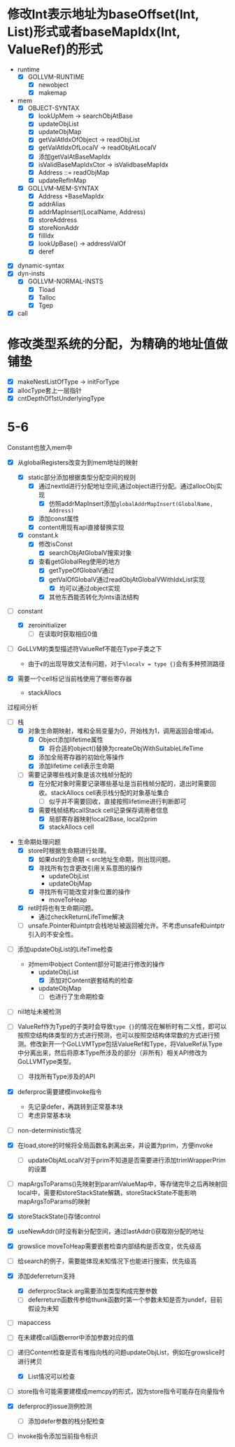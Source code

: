 # 修改Int表示地址为baseOffset(Int, List)形式或者baseMapIdx(Int, ValueRef)的形式

- runtime
    - [X] GOLLVM-RUNTIME
      - [X] newobject
      - [X] makemap
- mem
  - [X] OBJECT-SYNTAX
    - [X] lookUpMem -> searchObjAtBase
    - [X] updateObjList
    - [X] updateObjMap
    - [X] getValAtIdxOfObject -> readObjList
    - [X] getValAtIdxOfLocalV -> readObjAtLocalV
    - [X] 添加getValAtBaseMapIdx
    - [X] isValidBaseMapIdxCtor -> isValidbaseMapIdx
    - [X] Address ::= readObjMap
    - [X] updateRefInMap
  - [X] GOLLVM-MEM-SYNTAX
    - [X] Address +BaseMapIdx
    - [X] addrAlias
    - [X] addrMapInsert(LocalName, Address)
    - [X] storeAddress
    - [X] storeNonAddr
    - [X] fillIdx
    - [X] lookUpBase() -> addressValOf
    - [X] deref
- [X] dynamic-syntax
- [X] dyn-insts
  - [X] GOLLVM-NORMAL-INSTS
    - [X] Tload
    - [X] Talloc
    - [X] Tgep
- [X] call

# 修改类型系统的分配，为精确的地址值做铺垫

- [X] makeNestListOfType -> initForType
- [X] allocType套上一层指针
- [X] cntDepthOf1stUnderlyingType

# 5-6

Constant也放入mem中

- [X] 从globalRegisters改变为到mem地址的映射
  - [X] static部分添加根据类型分配空间的规则
    - [X] 通过nextId进行分配地址空间,通过object进行分配。通过allocObj实现
      - [X] 仿照addrMapInsert添加`globalAddrMapInsert(GlobalName, Address)`
    - [X] 添加const属性
    - [X] content用现有api直接替换实现
  - [X] constant.k
    - [X] 修改isConst
      - [X] searchObjAtGlobalV搜索对象
    - [X] 查看getGlobalReg使用的地方
      - [X] getTypeOfGlobalV通过
      - [X] getValOfGlobalV通过readObjAtGlobalVWithIdxList实现
        - [X] 均可以通过object实现
      - [X] 其他东西能否转化为Ints语法结构

- [ ] constant
  - [X] zeroinitializer
    - [ ] 在读取时获取相应0值
  
- [ ] GoLLVM的类型描述符ValueRef不能在Type子类之下
  - 由于$\epsilon$的出现导致文法有问题，对于`%localv = type {}`会有多种预测路径


- [X] 需要一个cell标记当前栈使用了哪些寄存器
  - stackAllocs

过程间分析

- [ ] 栈
  - [X] 对象生命期映射，堆和全局变量为0，开始栈为1，调用返回会增减id。
    - [X] Object添加lifetime属性
      - [X] 将合适的object()替换为createObjWithSuitableLifeTime
    - [X] 添加全局寄存器的初始化等操作
    - [X] 添加lifetime cell表示生命期
  - [ ] 需要记录哪些栈对象是该次栈帧分配的
    - [X] 在分配对象时需要记录哪些基址是当前栈帧分配的，退出时需要回收。stackAllocs cell表示栈分配的对象基址集合
      - [ ] 似乎并不需要回收，直接按照lifetime进行判断即可
    - [X] 需要栈帧结构callStack cell记录保存调用者信息
      - [X] 局部寄存器映射local2Base, local2prim
      - [X] stackAllocs cell
- 生命期处理问题
  - [X] store时根据生命期进行处理。
    - [X] 如果dst的生命期 < src地址生命期，则出现问题。
    - [X] 寻找所有包含更改引用关系意图的操作
      - updateObjList
      - updateObjMap
    - [X] 寻找所有可能改变对象位置的操作
      - moveToHeap
  - [X] ret时将也有生命期问题。
    - 通过checkReturnLifeTime解决
  - [ ] unsafe.Pointer和uintptr会栈地址被返回被允许。不考虑unsafe和uintptr引入的不安全性。

- [ ] 添加updateObjList的LifeTime检查
  - 对mem中object Content部分可能进行修改的操作
    - updateObjList
      - [X] 添加对Content嵌套结构的检查
    - updateObjMap
      - [ ] 也进行了生命期检查

- [ ] nil地址未被检测

- [ ] ValueRef作为Type的子类时会导致`type {}`的情况在解析时有二义性，即可以按照空结构体类型的方式进行预测，也可以按照空结构体常数的方式进行预测。修改新开一个GoLLVMType包括ValueRef和Type，将ValueRef从Type中分离出来，然后将原本Type所涉及的部分（非所有）相关API修改为GoLLVMType类型。
  - [ ] 寻找所有Type涉及的API

- [X] deferproc需要建模invoke指令
  - 先记录defer，再跳转到正常基本块
  - [ ] 考虑异常基本块

- [ ] non-deterministic情况

- [X] 在load,store的时候将全局函数名剥离出来，并设置为prim，方便invoke
  - [ ] updateObjAtLocalV对于prim不知道是否需要进行添加trimWrapperPrim的设置

- [ ] mapArgsToParams()先映射到paramValueMap中，等存储完毕之后再映射回local中，需要和storeStackState解耦，storeStackState不能影响mapArgsToParams的映射
- [X] storeStackState()存储control

- [X] useNewAddr()时没有新分配空间，通过lastAddr()获取刚分配的地址
- [X] growslice moveToHeap需要嵌套检查内部结构是否改变，优先级高

- [ ] 给search的例子，需要能体现未知情况下也能进行搜索，优先级高

- [X] 添加deferreturn支持
  - [X] deferprocStack arg需要添加类型构成完整参数
  - [ ] deferreturn函数传参给thunk函数时第一个参数未知是否为undef，目前假设为未知
- [ ] mapaccess

- [ ] 在未建模call函数error中添加参数对应的值
- [ ] 递归Content检查是否有堆指向栈的问题updateObjList，例如在growslice时进行拷贝
  - [X] List情况可以检查

- [ ] store指令可能需要建模成memcpy的形式，因为store指令可能存在向量指令
- [X] deferproc的issue测例检测
  - [ ] 添加defer参数的栈分配检查
- [ ] invoke指令添加当前指令标识